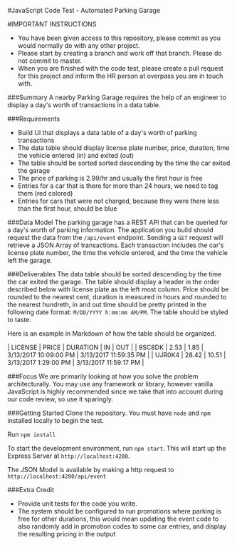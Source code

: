 #JavaScript Code Test - Automated Parking Garage

#IMPORTANT INSTRUCTIONS

- You have been given access to this repository, please commit as you would normally do with any other project.
- Please start by creating a branch and work off that branch. Please do not commit to master.
- When you are finished with the code test, please create a pull request for this project and inform the HR person at overpass you are in touch with.

###Summary
 A nearby Parking Garage requires the help of an engineer to display a day's worth of transactions in a data table.

###Requirements
- Build UI that displays a data table of a day's worth of parking transactions
- The data table should display license plate number, price, duration, time the vehicle entered (in) and exited (out)
- The table should be sorted sorted descending by the time the car exited the garage
- The price of parking is 2.99/hr and usually the first hour is free
- Entries for a car that is there for more than 24 hours, we need to tag them (red colored)
- Entries for cars that were not charged, because they were there less than the first hour, should be blue

###Data Model
The parking garage has a REST API that can be queried for a day's worth of parking information. The application you build should request the data from the `/api/event` endpoint. Sending a `GET` request will retrieve a JSON Array of transactions. Each transaction includes the car's license plate number, the time the vehicle entered, and the time the vehicle left the garage.

###Deliverables
The data table should be sorted descending by the time the car exited the garage. The table should display a header in the order described below with license plate as the left most column. Price should be rounded to the nearest cent, duration is measured in hours and rounded to the nearest hundreth, in and out time should be pretty printed in the following date format: `M/DD/YYYY h:mm:mm AM/PM`. The table should be styled to taste.

Here is an example in Markdown of how the table should be organized.

| LICENSE        | PRICE        | DURATION    | IN                         | OUT                         |
| 9SC8DK         | 2.53         | 1.85        | 3/13/2017 10:09:00 PM      | 3/13/2017 11:59:35 PM       |
| UJR0K4         | 28.42        | 10.51       | 3/13/2017 1:29:00 PM       | 3/13/2017 11:59:17 PM       |


###Focus
We are primarily looking at how you solve the problem architecturally. You may use any framework or library, however vanilla JavaScript is highly recommended since we take that into account during our code review, so use it sparingly.


###Getting Started
Clone the repository. You must have `node` and `npm` installed locally to begin the test.

Run `npm install`

To start the development environment, run `npm start`. This will start up the Express Server at `http://localhost:4200`.

The JSON Model is available by making a http request to `http://localhost:4200/api/event`


###Extra Credit
- Provide unit tests for the code you write.
- The system should be configured to run promotions where parking is free for other durations, this would mean updating the event code to also randomly add in promotion codes to some car entries, and display the resulting pricing in the output
